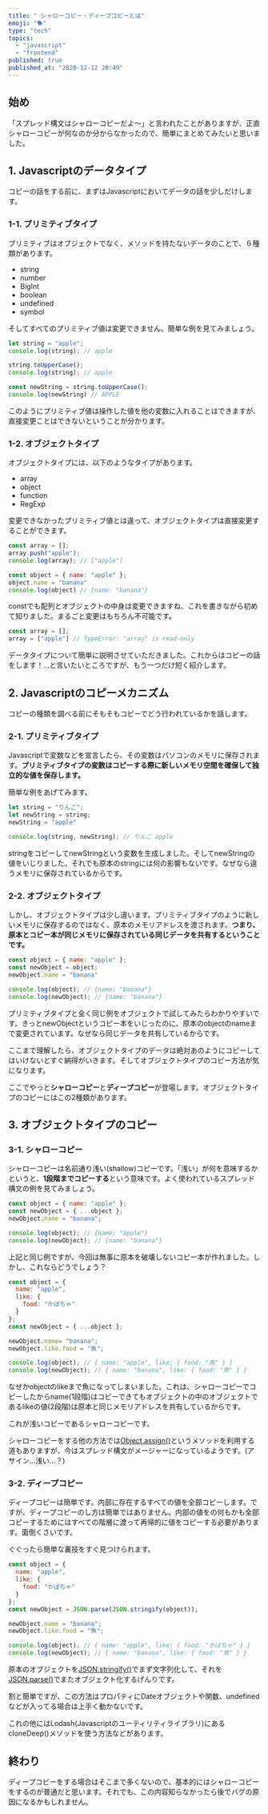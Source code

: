 ```yaml
---
title: " シャローコピー・ディープコピーとは"
emoji: "🐕"
type: "tech"
topics:
  - "javascript"
  - "frontend"
published: true
published_at: "2020-12-12 20:49"
---
```


## 始め


「スプレッド構文はシャローコピーだよ〜」と言われたことがありますが、正直シャローコピーが何なのか分からなかったので、簡単にまとめてみたいと思いました。


## 1. Javascriptのデータタイプ

コピーの話をする前に、まずはJavascriptにおいてデータの話を少しだけします。

### 1-1. プリミティブタイプ
プリミティブはオブジェクトでなく、メソッドを持たないデータのことで、６種類があります。

- string
- number
- BigInt
- boolean
- undefined
- symbol

そしてすべてのプリミティブ値は変更できません。簡単な例を見てみましょう。
```javascript
let string = "apple";
console.log(string); // apple

string.toUpperCase();
console.log(string); // apple

const newString = string.toUpperCase();
console.log(newString) // APPLE
```
このようにプリミティブ値は操作した値を他の変数に入れることはできますが、直接変更ことはできないということが分かります。

### 1-2. オブジェクトタイプ

オブジェクトタイプには、以下のようなタイプがあります。

- array
- object
- function
- RegExp


変更できなかったプリミティブ値とは違って、オブジェクトタイプは直接変更することができます。

```javascript
const array = [];
array.push("apple");
console.log(array); // ["apple"]

const object = { name: "apple" };
object.name = "banana"
console.log(object) // {name: "banana"}
```
constでも配列とオブジェクトの中身は変更できますね、これを書きながら初めて知りました。まるごと変更はもちろん不可能です。
```javascript
const array = [];
array = ["apple"] // TypeError: "array" is read-only
```

データタイプについて簡単に説明させていただきました。これからはコピーの話をします！…と言いたいところですが、もう一つだけ短く紹介します。


## 2. Javascriptのコピーメカニズム

コピーの種類を調べる前にそもそもコピーでどう行われているかを話します。


### 2-1. プリミティブタイプ

Javascriptで変数などを宣言したら、その変数はパソコンのメモリに保存されます。**プリミティブタイプの変数はコピーする際に新しいメモリ空間を確保して独立的な値を保存します。**

簡単な例をあげてみます。
```javascript
let string = "りんご";
let newString = string;
newString = "apple"

console.log(string, newString); // りんご apple 
```
stringをコピーしてnewStringという変数を生成しました。そしてnewStringの値をいじりました。それでも原本のstringには何の影響もないです。なぜなら違うメモリに保存されているからです。

### 2-2. オブジェクトタイプ

しかし、オブジェクトタイプは少し違います。プリミティブタイプのように新しいメモリに保存するのではなく、原本のメモリアドレスを渡されます。**つまり、原本とコピー本が同じメモリに保存されている同じデータを共有するということです。**

```javascript
const object = { name: "apple" };
const newObject = object;
newObject.name = "banana"

console.log(object); // {name: "banana"}
console.log(newObject); // {name: "banana"}
```

プリミティブタイプと全く同じ例をオブジェクトで試してみたらわかりやすいです。きっとnewObjectというコピー本をいじったのに、原本のobjectのnameまで変更されています。なぜなら同じデータを共有しているからです。


ここまで理解したら、オブジェクトタイプのデータは絶対あのようにコピーしてはいけないとすぐ納得がいきます。そしてオブジェクトタイプのコピー方法が気になります。

ここでやっと**シャローコピー**と**ディープコピー**が登場します。オブジェクトタイプのコピーにはこの2種類があります。


## 3. オブジェクトタイプのコピー

### 3-1. シャローコピー

シャローコピーは名前通り浅い(shallow)コピーです。「浅い」が何を意味するかというと、**1段階までコピーする**という意味です。よく使われているスプレッド構文の例を見てみましょう。

```javascript
const object = { name: "apple" };
const newObject = { ...object };
newObject.name = "banana";

console.log(object); // {name: "apple"}
console.log(newObject); // {name: "banana"}
```

上記と同じ例ですが、今回は無事に原本を破壊しないコピー本が作れました。しかし、これならどうでしょう？


```javascript
const object = {
  name: "apple",
  like: {
    food: "かぼちゃ"
  }
};
const newObject = { ...object };

newObject.name= "banana";
newObject.like.food = "魚";

console.log(object); // { name: "apple", like: { food: "魚" } }
console.log(newObject); // { name: "banana", like: { food: "魚" } }
```

なぜかobjectのlikeまで魚になってしまいました。これは、シャローコピーでコピーしたからname(1段階)はコピーできてもオブジェクトの中のオブジェクトであるlikeの値(2段階)は原本と同じメモリアドレスを共有しているからです。

これが浅いコピーであるシャローコピーです。

シャローコピーをする他の方法では[Object.assign()](https://developer.mozilla.org/ko/docs/Web/JavaScript/Reference/Global_Objects/Object/assign)というメソッドを利用する道もありますが、今はスプレッド構文がメージャーになっているようです。(アサイン…浅い…？)

### 3-2. ディープコピー

ディープコピーは簡単です。内部に存在するすべての値を全部コピーします。ですが、ディープコピーのし方は簡単ではありません。内部の値をの何もかも全部コピーするためにはすべての階層に渡って再帰的に値をコピーする必要があります。面倒くさいです。

ぐぐったら簡単な裏技をすぐ見つけられます。

```javascript
const object = {
  name: "apple",
  like: {
    food: "かぼちゃ"
  }
};
const newObject = JSON.parse(JSON.stringify(object));

newObject.name = "banana";
newObject.like.food = "魚";

console.log(object); // { name: "apple", like: { food: "かぼちゃ" } }
console.log(newObject); // { name: "banana", like: { food: "魚" } }
```

原本のオブジェクトを[JSON.stringify()](https://developer.mozilla.org/ko/docs/Web/JavaScript/Reference/Global_Objects/JSON/stringify)でまず文字列化して、それを[JSON.parse()](https://developer.mozilla.org/ko/docs/Web/JavaScript/Reference/Global_Objects/JSON/parse)でまたオブジェクト化するげんりです。

割と簡単ですが、この方法はプロパティにDateオブジェクトや関数、undefinedなどが入ってる場合は上手く動かないです。

これの他にはLodash(Javascriptのユーティリティライブラリ)にあるcloneDeep()メソッドを使う方法などがあります。


## 終わり
ディープコピーをする場合はそこまで多くないので、基本的にはシャローコピーをするのが普通だと思います。それでも、この内容知らなかったら後でバグの原因になるかもしれません。